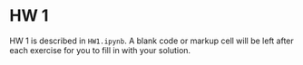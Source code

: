 # HW 1

HW 1 is described in `HW1.ipynb`. A blank code or markup cell will be left after each exercise for you to fill in with your solution.
